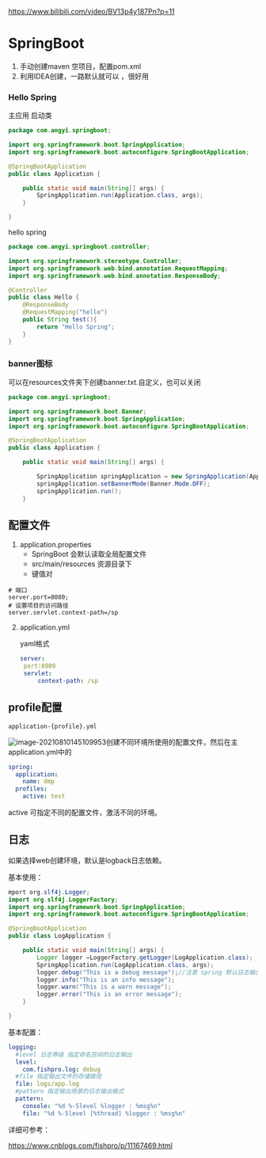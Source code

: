 https://www.bilibili.com/video/BV13p4y187Pn?p=11

# SpringBoot 

1. 手动创建maven 空项目，配置pom.xml
2. 利用IDEA创建，一路默认就可以 ，很好用

### Hello Spring
主应用 启动类
```java
package com.angyi.springboot;

import org.springframework.boot.SpringApplication;
import org.springframework.boot.autoconfigure.SpringBootApplication;

@SpringBootApplication
public class Application {

	public static void main(String[] args) {
		SpringApplication.run(Application.class, args);
	}

}

```

hello spring
```java
package com.angyi.springboot.controller;

import org.springframework.stereotype.Controller;
import org.springframework.web.bind.annotation.RequestMapping;
import org.springframework.web.bind.annotation.ResponseBody;

@Controller
public class Hello {
    @ResponseBody
    @RequestMapping("hello")
    public String test(){
        return "Hello Spring";
    }
}

```

### banner图标

可以在resources文件夹下创建banner.txt.自定义，也可以关闭

```java
package com.angyi.springboot;

import org.springframework.boot.Banner;
import org.springframework.boot.SpringApplication;
import org.springframework.boot.autoconfigure.SpringBootApplication;

@SpringBootApplication
public class Application {

	public static void main(String[] args) {

		SpringApplication springApplication = new SpringApplication(Application.class);
		springApplication.setBannerMode(Banner.Mode.OFF);
		springApplication.run();
	}
```

## 配置文件
1. application.properties
	- SpringBoot 会默认读取全局配置文件
	- src/main/resources 资源目录下
	- 键值对
```
# 端口
server.port=8080;
# 设置项目的访问路径
server.servlet.context-path=/sp
```
2. application.yml

   yaml格式

   ```yml
   server:
   	port:8989
   	servlet:
   		context-path: /sp
   ```

## profile配置

`application-{profile}.yml`

![image-20210810145109953](https://cdn.jsdelivr.net/gh/flionay/pic_bed//PicGo/image-20210810145109953.png)创建不同环境所使用的配置文件，然后在主application.yml中的

```yaml
spring:
  application:
    name: dmp
  profiles:
    active: test
```

active 可指定不同的配置文件，激活不同的环境。

## 日志

如果选择web创建环境，默认是logback日志依赖。

基本使用：

```java
mport org.slf4j.Logger;
import org.slf4j.LoggerFactory;
import org.springframework.boot.SpringApplication;
import org.springframework.boot.autoconfigure.SpringBootApplication;

@SpringBootApplication
public class LogApplication {

    public static void main(String[] args) {
        Logger logger =LoggerFactory.getLogger(LogApplication.class);
        SpringApplication.run(LogApplication.class, args);
        logger.debug("This is a debug message");//注意 spring 默认日志输出级别为 info 所以默认情况下 这句不会打印到控制台
        logger.info("This is an info message");
        logger.warn("This is a warn message");
        logger.error("This is an error message");
    }

}
```

基本配置：

```YAML
logging:
  #level 日志等级 指定命名空间的日志输出
  level:
    com.fishpro.log: debug
  #file 指定输出文件的存储路径
  file: logs/app.log
  #pattern 指定输出场景的日志输出格式
  pattern:
    console: "%d %-5level %logger : %msg%n"
    file: "%d %-5level [%thread] %logger : %msg%n"
```

详细可参考：

https://www.cnblogs.com/fishpro/p/11167469.html

